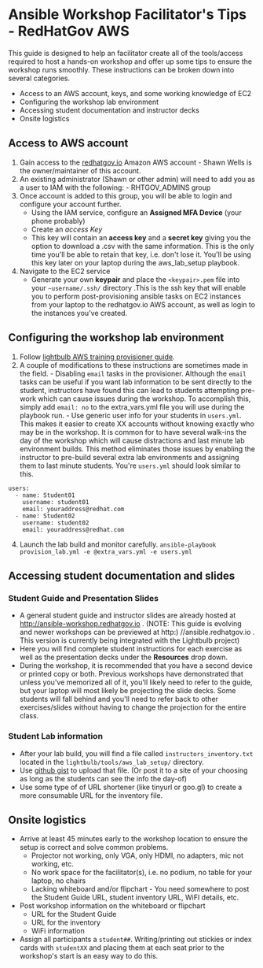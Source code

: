 Ansible Workshop Facilitator's Tips - RedHatGov AWS
=========================================

This guide is designed to help an facilitator create all of the tools/access required to host a hands-on workshop and offer up some tips to ensure the workshop runs smoothly.  These instructions can be broken down into several categories.

* Access to an AWS account, keys, and some working knowledge of EC2
* Configuring the workshop lab environment
* Accessing student documentation and instructor decks
* Onsite logistics

## Access to AWS account

1. Gain access to the [redhatgov.io](https://us-east-1.signin.aws.amazon.com) Amazon AWS account -  Shawn Wells is the owner/maintainer of this account.
2. An existing administrator (Shawn or other admin) will need to add you as a user to IAM with the following:
        - RHTGOV_ADMINS group
3. Once account is added to this group, you will be able to login and configure your account further.
   - Using the IAM service, configure an __Assigned MFA Device__ (your phone probably)
   - Create an _access Key_
   - This key will contain an __access key__ and a __secret key__ giving you the option to download a .csv with the same information.  This is the only time you'll be able to retain that key, i.e. don't lose it.  You'll be using this key later on your laptop during the aws_lab_setup playbook.
4. Navigate to the EC2 service
   - Generate your own __keypair__ and place the `<keypair>.pem` file into your `~username/.ssh/` directory .This is the ssh key that will enable you to perform post-provisioning ansible tasks on EC2 instances from your laptop to the redhatgov.io AWS account, as well as login to the instances you've created.

## Configuring the workshop lab environment

   1. Follow [lightbulb AWS training provisioner guide](https://github.com/ansible/lightbulb/tree/master/tools/aws_lab_setup).
   2. A couple of modifications to these instructions are sometimes made in the field.
    - Disabling `email` tasks in the provisioner.  Although the `email` tasks can be useful if you want lab information to be sent directly to the student, instructors have found this can lead to students attempting pre-work which can cause issues during the workshop.  To accomplish this, simply add `email: no` to the extra_vars.yml file you will use during the playbook run.
    - Use generic user info for your students in `users.yml`.  This makes it easier to create XX accounts without knowing exactly who may be in the workshop.  It is common for to have several walk-ins the day of the workshop which will cause distractions and last minute lab environment builds.  This method eliminates those issues by enabling the instructor to pre-build several extra lab environments and assigning them to last minute students.  You're `users.yml` should look similar to this.
   ```
   users:
     - name: Student01
       username: student01
       email: youraddress@redhat.com
     - name: Student02
       username: student02
       email: youraddress@redhat.com
   ```
   4. Launch the lab build and monitor carefully.
   `ansible-playbook provision_lab.yml -e @extra_vars.yml -e users.yml`

## Accessing student documentation and slides

   ### Student Guide and Presentation Slides
   * A general student guide and instructor slides are already hosted at http://ansible-workshop.redhatgov.io . (NOTE:  This guide is evolving and newer workshops can be previewed at http:) //ansible.redhatgov.io . This version is currently being integrated with the Lightbulb project)
   * Here you will find complete student instructions for each exercise as well as the presentation decks under the __Resources__ drop down.
   * During the workshop, it is recommended that you have a second device or printed copy or both.  Previous workshops have demonstrated that unless you've memorized all of it, you'll likely need to refer to the guide, but your laptop will most likely be projecting the slide decks.  Some students will fall behind and you'll need to refer back to other exercises/slides without having to change the projection for the entire class.

   ### Student Lab information
   * After your lab build, you will find a file called `instructors_inventory.txt` located in the `lightbulb/tools/aws_lab_setup/` directory.  
   * Use [github gist](https://gist.github.com/) to upload that file. (Or post it to a site of your choosing as long as the students can see the info the day-of)
   * Use some type of of URL shortener (like tinyurl or goo.gl) to create a more consumable URL for the inventory file.

## Onsite logistics
   * Arrive at least 45 minutes early to the workshop location to ensure the setup is correct and solve common problems.
     - Projector not working, only VGA, only HDMI, no adapters, mic not working, etc.
     - No work space for the facilitator(s), i.e. no podium, no table for your laptop, no chairs
     - Lacking whiteboard and/or flipchart - You need somewhere to post the Student Guide URL, student inventory URL, WiFI details, etc.
   * Post workshop information on the whiteboard or flipchart
     - URL for the Student Guide
     - URL for the inventory
     - WiFi information
   * Assign all participants a `student##`.  Writing/printing out stickies or index cards with `studentXX` and placing them at each seat prior to the workshop's start is an easy way to do this.
